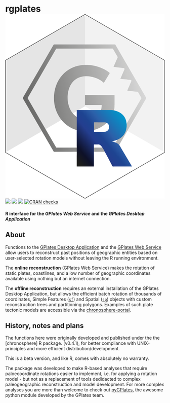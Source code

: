 
# rgplates <img src="man/figures/logo.png" align="right" />

[![](https://img.shields.io/badge/devel%20version-0.2.0-green.svg)](https://github.com/adamkocsis/rgplates)
[![](https://www.r-pkg.org/badges/version/rgplates?color=blue)](https://cran.r-project.org/package=rgplates)
[![](http://cranlogs.r-pkg.org/badges/grand-total/rgplates?color=yellow)](https://cran.r-project.org/package=rgplates)
[![CRAN
checks](https://badges.cranchecks.info/summary/rgplates.svg)](https://cran.r-project.org/web/checks/check_results_rgplates.html)

#### R interface for the *GPlates Web Service* and the *GPlates Desktop Application*

## About

Functions to the [GPlates Desktop Application](https://www.gplates.org/)
and the [GPlates Web Service](https://gws.gplates.org/) allow users to
reconstruct past positions of geographic entities based on user-selected
rotation models without leaving the R running environment.

The **online reconstruction** (GPlates Web Service) makes the rotation
of static plates, coastlines, and a low number of geographic coordinates
available using nothing but an internet connection.

The **offline reconstruction** requires an external installation of the
GPlates Desktop Application, but allows the efficient batch rotation of
thousands of coordinates, Simple Features
([`sf`](https://cran.r-project.org/package=sf)) and Spatial
([`sp`](https://cran.r-project.org/package=sp)) objects with custom
reconstruction trees and partitioning polygons. Examples of such plate
tectonic models are accessible via the
[chronosphere-portal](https://cran.r-project.org/package=chronosphere).

## History, notes and plans

The functions here were originally developed and published under the the
\[chronosphere\] R package. (v0.4.1), for better compliance with
UNIX-principles and more efficient distribution/development.

This is a beta version, and like R, comes with absolutely no warranty.

The package was developed to make R-based analyses that require
paloecoordinate rotations easier to implement, i.e. for applying a
rotation model - but not as a replacement of tools dedidacted to complex
paleogeographic reconstruction and model development. For more complex
analyses you are more than welcome to check out
[pyGPlates](https://www.gplates.org/docs/pygplates/), the awesome python
module developed by the GPlates team.
